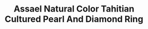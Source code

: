 ---
title: Assael Natural Color Tahitian Cultured Pearl And Diamond Ring
description: |
  Full Cut Pear and Round Shape Diamonds highlight the luster and iridescent orient of this stunning Tahitian Cultured Pearl.
specs: |
  Natural Color Tahitian Cultured Pearl, 14.8 - 15.7mm, 4 Pear Shaped Diamonds, 1.63 ctw. 2 Round Diamonds, .44 ctw. Hand Set in 18K White Gold.
images:
  - assael-natural-color-tahitian-cultured-pearl-and-diamond-ring.jpg
category: Classic Assael
tags:
  - rings
---